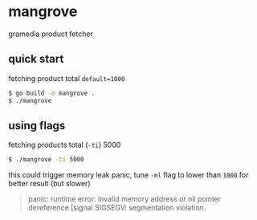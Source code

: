# mangrove
gramedia product fetcher

## quick start
fetching product total `default=1000`
```sh
$ go build -o mangrove .
$ ./mangrove
```
## using flags
fetching products total (`-ti`) 5000
```sh
$ ./mangrove -ti 5000
```

this could trigger memory leak panic, tune `-ml` flag to lower than `1000` for better result (but slower)

> panic: runtime error: invalid memory address or nil pointer dereference [signal SIGSEGV: segmentation violation.





	
